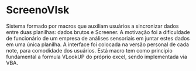 # ScreenoVIsk
Sistema formado por macros que auxiliam usuários a sincronizar dados entre duas planilhas: dados brutos e Screener.
A motivação foi a dificuldade de funcionário de um empresa de análises sensoriais em juntar estes dados em uma única planilha. 
A interface foi colocada na versão personal de cada note, para comodidade dos usuários. 
Está macro tem como principio fundamental a formula VLookUP do próprio excel, sendo implementada via VBA.
